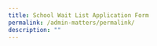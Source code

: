 ```yaml
---
title: School Wait List Application Form
permalink: /admin-matters/permalink/
description: ""
---
```

